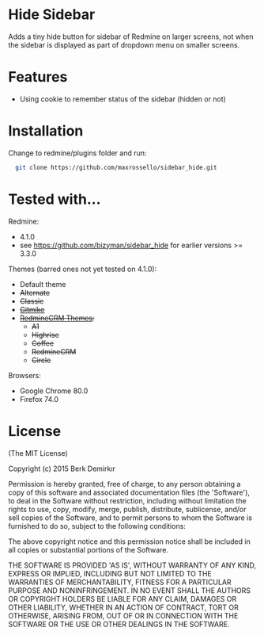 Hide Sidebar
====================

Adds a tiny hide button for sidebar of Redmine on larger screens, not when the sidebar is displayed as part of dropdown menu on smaller screens.

Features
====================

 * Using cookie to remember status of the sidebar (hidden or not)

Installation
====================
Change to redmine/plugins folder and run:
```bash
  git clone https://github.com/maxrossello/sidebar_hide.git
```

Tested with...
====================

Redmine:
 * 4.1.0
 * see https://github.com/bizyman/sidebar_hide for earlier versions >= 3.3.0

Themes (barred ones not yet tested on 4.1.0):
 * Default theme
 * ~~Alternate~~
 * ~~Classic~~ 
 * ~~[Gitmike](https://github.com/makotokw/redmine-theme-gitmike)~~
 * ~~[RedmineCRM Themes](http://redminecrm.com/projects/themes):~~
   * ~~A1~~
   * ~~Highrise~~
   * ~~Coffee~~
   * ~~RedmineCRM~~
   * ~~Circle~~

Browsers:
 * Google Chrome 80.0
 * Firefox 74.0

License
====================

(The MIT License)

Copyright (c) 2015 Berk Demirkır

Permission is hereby granted, free of charge, to any person obtaining a copy of this software and associated documentation files (the 'Software'), to deal in the Software without restriction, including without limitation the rights to use, copy, modify, merge, publish, distribute, sublicense, and/or sell copies of the Software, and to permit persons to whom the Software is furnished to do so, subject to the following conditions:

The above copyright notice and this permission notice shall be included in all copies or substantial portions of the Software.

THE SOFTWARE IS PROVIDED 'AS IS', WITHOUT WARRANTY OF ANY KIND, EXPRESS OR IMPLIED, INCLUDING BUT NOT LIMITED TO THE WARRANTIES OF MERCHANTABILITY, FITNESS FOR A PARTICULAR PURPOSE AND NONINFRINGEMENT. IN NO EVENT SHALL THE AUTHORS OR COPYRIGHT HOLDERS BE LIABLE FOR ANY CLAIM, DAMAGES OR OTHER LIABILITY, WHETHER IN AN ACTION OF CONTRACT, TORT OR OTHERWISE, ARISING FROM, OUT OF OR IN CONNECTION WITH THE SOFTWARE OR THE USE OR OTHER DEALINGS IN THE SOFTWARE.
